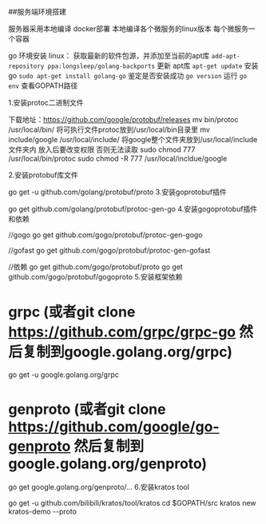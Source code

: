 ##服务端环境搭建

服务器采用本地编译 docker部署
本地编译各个微服务的linux版本
每个微服务一个容器 

go 环境安装
linux：
    获取最新的软件包源，并添加至当前的apt库
    `add-apt-repository ppa:longsleep/golang-backports`
    更新 apt库
    `apt-get update`
    安装go
    `sudo apt-get install golang-go`
    鉴定是否安装成功
    `go version`
    运行 `go env` 查看GOPATH路径

1.安装protoc二进制文件

下载地址：https://github.com/google/protobuf/releases
mv bin/protoc /usr/local/bin/       将可执行文件protoc放到/usr/local/bin目录里
mv include/google /usr/local/include/   将google整个文件夹放到/usr/local/include文件夹内
放入后要改变权限 否则无法读取 
sudo chmod 777 /usr/local/bin/protoc
sudo chmod -R 777 /usr/local/incldue/google

2.安装protobuf库文件

go get -u github.com/golang/protobuf/proto
3.安装goprotobuf插件

go get github.com/golang/protobuf/protoc-gen-go
4.安装gogoprotobuf插件和依赖

//gogo
go get github.com/gogo/protobuf/protoc-gen-gogo

//gofast
go get github.com/gogo/protobuf/protoc-gen-gofast

//依赖
go get github.com/gogo/protobuf/proto
go get github.com/gogo/protobuf/gogoproto
5.安装框架依赖

# grpc (或者git clone https://github.com/grpc/grpc-go 然后复制到google.golang.org/grpc)
go get -u google.golang.org/grpc

# genproto (或者git clone https://github.com/google/go-genproto 然后复制到google.golang.org/genproto)
go get google.golang.org/genproto/...
6.安装kratos tool

go get -u github.com/bilibili/kratos/tool/kratos
cd $GOPATH/src
kratos new kratos-demo --proto
